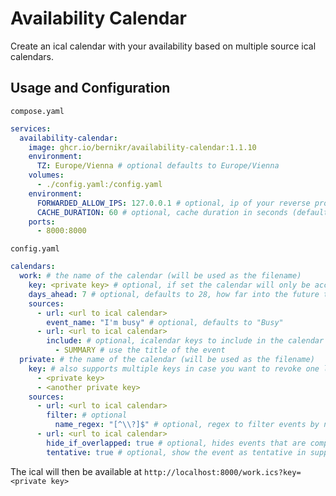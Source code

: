 # Availability Calendar

Create an ical calendar with your availability based on multiple source ical calendars.

## Usage and Configuration

`compose.yaml`

```yaml
services:
  availability-calendar:
    image: ghcr.io/bernikr/availability-calendar:1.1.10
    environment:
      TZ: Europe/Vienna # optional defaults to Europe/Vienna
    volumes:
      - ./config.yaml:/config.yaml
    environment:
      FORWARDED_ALLOW_IPS: 127.0.0.1 # optional, ip of your reverse proxy (if you're using one)
      CACHE_DURATION: 60 # optional, cache duration in seconds (default: 900 / 15 min)
    ports:
      - 8000:8000
```

`config.yaml`

```yaml  
calendars:
  work: # the name of the calendar (will be used as the filename)
    key: <private key> # optional, if set the calendar will only be accessible with the key
    days_ahead: 7 # optional, defaults to 28, how far into the future to include events
    sources:
      - url: <url to ical calendar>
        event_name: "I'm busy" # optional, defaults to "Busy"
      - url: <url to ical calendar>
        include: # optional, icalendar keys to include in the calendar
          - SUMMARY # use the title of the event
  private: # the name of the calendar (will be used as the filename)
    key: # also supports multiple keys in case you want to revoke one later
      - <private key>
      - <another private key>
    sources:
      - url: <url to ical calendar>
        filter: # optional
          name_regex: "[^\\?]$" # optional, regex to filter events by name (example: hide events with a question mark at the end)
      - url: <url to ical calendar>
        hide_if_overlapped: true # optional, hides events that are completely covered by another event
        tentative: true # optional, show the event as tentative in supported clients
```

The ical will then be available at `http://localhost:8000/work.ics?key=<private key>`
